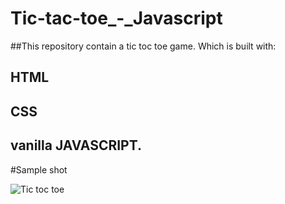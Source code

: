 # Tic-tac-toe_-_Javascript
##This repository contain a tic toc toe game. Which is built with:
## HTML
## CSS 
## vanilla JAVASCRIPT.

#Sample shot

![Tic toc toe](https://user-images.githubusercontent.com/80634110/137667657-4a27353e-91bf-42af-89ec-0a3f0d0d57a4.PNG)
